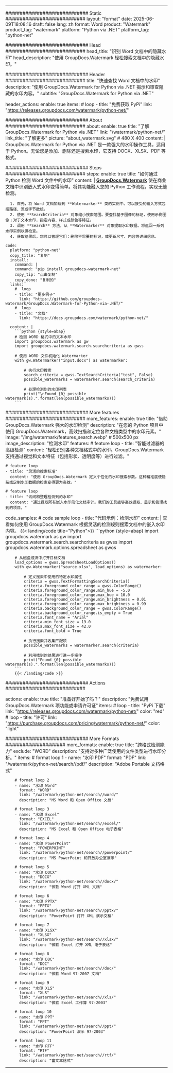 
---
############################# Static ############################
layout: "format"
date:  2025-06-09T18:08:16
draft: false
lang: zh
format: Word
product: "Watermark"
product_tag: "watermark"
platform: "Python via .NET"
platform_tag: "python-net"

############################# Head ############################
head_title: "识别 Word 文档中的隐藏水印"
head_description: "使用 GroupDocs.Watermark 轻松搜索文档中的隐藏水印。"

############################# Header ############################
title: "快速查找 Word 文档中的水印" 
description: "使用 GroupDocs.Watermark for Python via .NET 揭示和审查隐藏的水印内容。"
subtitle: "GroupDocs.Watermark for Python via .NET" 

header_actions:
  enable: true
  items:
    #  loop
    - title: "免费获取 PyPi"
      link: "https://releases.groupdocs.com/watermark/python-net/"
      
############################# About ############################
about:
    enable: true
    title: "了解 GroupDocs.Watermark for Python via .NET"
    link: "/watermark/python-net/"
    link_title: "了解更多"
    picture: "about_watermark.svg" # 480 X 400
    content: |
       GroupDocs.Watermark for Python via .NET 是一款强大的水印操作工具，适用于 Python。无论您是添加、删除还是搜索水印，它支持 DOCX、XLSX、PDF 等格式。

############################# Steps ############################
steps:
    enable: true
    title: "如何通过 Python 检测 Word 文件中的水印"
    content: |
      **[GroupDocs.Watermark](https://products.groupdocs.com/watermark/python-net/)** 使在商业文档中识别嵌入式水印变得简单。将其功能融入您的 Python 工作流程，实现无缝检测。
      
      1. 首先，将 Word 文档加载到 **Watermarker** 类的实例中。可以接受的输入方式包括路径、流或字节数组。
      2. 使用 **SearchCriteria** 对象缩小搜索范围。要查找基于图像的标记，使用示例图像；对于文本水印，指定内容、样式或颜色等特征。
      3. 调用 **Search** 方法，从 **Watermarker** 对象提取水印数据。将返回一系列水印实例以供检查。
      4. 获取结果后，您可以管理它们：删除不需要的标记，或更新尺寸、内容等详细信息。
   
    code:
      platform: "python-net"
      copy_title: "复制"
      install:
        command: |
        command: "pip install groupdocs-watermark-net"
        copy_tip: "点击复制"
        copy_done: "复制的"
      links:
        #  loop
        - title: "更多例子"
          link: "https://github.com/groupdocs-watermark/GroupDocs.Watermark-for-Python-via-.NET/"
        #  loop
        - title: "文档"
          link: "https://docs.groupdocs.com/watermark/python-net/"
          
      content: |
        ```python {style=abap}
        # 检测 WORD 格式中的文本水印
        import groupdocs.watermark as gw
        import groupdocs.watermark.search.searchcriteria as gwss

        # 使用 WORD 文件初始化 Watermarker
        with gw.Watermarker("input.docx") as watermarker:

            # 执行水印搜索
            search_criteria = gwss.TextSearchCriteria("test", False)
            possible_watermarks = watermarker.search(search_criteria)

            # 处理检测到的水印列表
            print("\nFound {0} possible watermark(s).".format(len(possible_watermarks)))
        ```            

############################# More features ############################
more_features:
  enable: true
  title: "借助 GroupDocs.Watermark 强大的水印检测"
  description: "在您的 Python 项目中使用 GroupDocs.Watermark，高效扫描和定位各种文档类型中的水印元素。"
  image: "/img/watermark/features_search.webp" # 500x500 px
  image_description: "检测水印"
  features:
    # feature loop
    - title: "智能过滤器的高级检测"
      content: "轻松识别各种文档格式中的水印。GroupDocs.Watermark 支持通过视觉和文本特征（包括形状、透明度等）进行过滤。"

    # feature loop
    - title: "灵活的搜索标准"
      content: "使用 GroupDocs.Watermark 定义个性化的水印搜索参数。这种精准度使隐蔽或定制水印数据的检索变得更为高效。"

    # feature loop
    - title: "访问和整理检测到的水印"
      content: "通过提取所有嵌入水印简化文档审计。我们的工具能够高效提取、显示和管理找到的项目。"
      
  code_samples:
    # code sample loop
    - title: "代码示例：检测水印"
      content: |
        查看如何使用 GroupDocs.Watermark 根据灵活的检测规则搜索文档中的嵌入水印内容。
        {{< landing/code title="Python">}}
        ```python {style=abap}
        import groupdocs.watermark as gw
        import groupdocs.watermark.search.searchcriteria as gwss
        import groupdocs.watermark.options.spreadsheet as gwos

        # 从磁盘或流中打开目标文档
        load_options = gwos.SpreadsheetLoadOptions()
        with gw.Watermarker("source.xlsx", load_options) as watermarker:

            # 定义搜索中使用的特定水印属性
            criteria = gwss.TextFormattingSearchCriteria()
            criteria.foreground_color_range = gwss.ColorRange()
            criteria.foreground_color_range.min_hue = -5.0
            criteria.foreground_color_range.max_hue = 10.0
            criteria.foreground_color_range.min_brightness = 0.01
            criteria.foreground_color_range.max_brightness = 0.99
            criteria.background_color_range = gwss.ColorRange()
            criteria.background_color_range.is_empty = True
            criteria.font_name = "Arial"
            criteria.min_font_size = 19.0
            criteria.max_font_size = 42.0
            criteria.font_bold = True

            # 执行搜索并收集匹配项
            possible_watermarks = watermarker.search(criteria)

            # 利用找到的结果进行进一步操作
            print("Found {0} possible watermark(s).".format(len(possible_watermarks)))
        ```
        {{< /landing/code >}}


############################# Actions ############################

actions:
  enable: true
  title: "准备好开始了吗？"
  description: "免费试用 GroupDocs.Watermark 项功能或申请许可证"
  items:
    #  loop
    - title: "PyPi 下载"
      link: "https://releases.groupdocs.com/watermark/python-net/"
      color: "red"
        #  loop
    - title: "许可"
      link: "https://purchase.groupdocs.com/pricing/watermark/python-net/"
      color: "light"


############################# More Formats #####################
more_formats:
    enable: true
    title: "跨格式检测能力"
    exclude: "WORD"
    description: "支持对多种广泛使用的文件类型进行水印分析。"
    items: 
        # format loop 1
        - name: "水印 PDF"
          format: "PDF"
          link: "/watermark/python-net/search//pdf/"
          description: "Adobe Portable 文档格式"

        # format loop 2
        - name: "水印 Word"
          format: "WORD"
          link: "/watermark/python-net/search//word/"
          description: "MS Word 和 Open Office 文档"
          
        # format loop 3
        - name: "水印 Excel"
          format: "EXCEL"
          link: "/watermark/python-net/search//excel/"
          description: "MS Excel 和 Open Office 电子表格"

        # format loop 4
        - name: "水印 PowerPoint"
          format: "POWERPOINT"
          link: "/watermark/python-net/search//powerpoint/"
          description: "MS PowerPoint 和开放办公室演示"

        # format loop 5
        - name: "水印 DOCX"
          format: "DOCX"
          link: "/watermark/python-net/search//docx/"
          description: "微软 Word 打开 XML 文档"
          
        # format loop 6
        - name: "水印 PPTX"
          format: "PPTX"
          link: "/watermark/python-net/search//pptx/"
          description: "PowerPoint 打开 XML 演示文稿"
          
        # format loop 7
        - name: "水印 XLSX"
          format: "XLSX"
          link: "/watermark/python-net/search//xlsx/"
          description: "微软 Excel 打开 XML 电子表格"

        # format loop 8
        - name: "水印 DOC"
          format: "DOC"
          link: "/watermark/python-net/search//doc/"
          description: "微软 Word 97-2007 文档"

        # format loop 9
        - name: "水印 XLS"
          format: "XLS"
          link: "/watermark/python-net/search//xls/"
          description: "微软 Excel 工作簿 97-2003"

        # format loop 10
        - name: "水印 PPT"
          format: "PPT"
          link: "/watermark/python-net/search//ppt/"
          description: "PowerPoint 演示 97-2003"

        # format loop 11
        - name: "水印 RTF"
          format: "RTF"
          link: "/watermark/python-net/search//rtf/"
          description: "富文本格式"

---